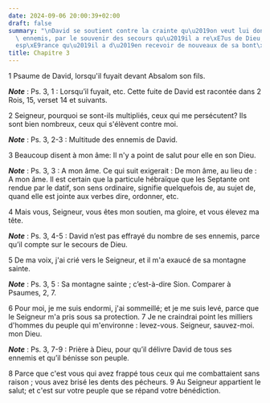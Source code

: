 ```yaml
---
date: 2024-09-06 20:00:39+02:00
draft: false
summary: "\nDavid se soutient contre la crainte qu\u2019on veut lui donner de ses\
  \ ennemis, par le souvenir des secours qu\u2019il a re\xE7us de Dieu, et par l\u2019\
  esp\xE9rance qu\u2019il a d\u2019en recevoir de nouveaux de sa bont\xE9.\n"
title: Chapitre 3
---
```





1 Psaume de David, lorsqu'il fuyait devant Absalom son fils.

***Note*** :  Ps. 3, 1 : Lorsqu’il fuyait, etc. Cette fuite de David est racontée dans 2 Rois, 15, verset 14 et suivants.


2 Seigneur, pourquoi se sont-ils multipliés, ceux qui me persécutent? Ils sont bien nombreux, ceux qui s'élèvent contre moi.

***Note*** :  Ps. 3, 2-3 : Multitude des ennemis de David.

3 Beaucoup disent à mon âme: Il n'y a point de salut pour elle en son Dieu.

***Note*** :  Ps. 3, 3 : A mon âme. Ce qui suit exigerait : De mon âme, au lieu de : A mon âme. Il est certain que la particule hébraïque que les Septante ont rendue par le datif, son sens ordinaire, signifie quelquefois de, au sujet de, quand elle est jointe aux verbes dire, ordonner, etc.


4 Mais vous, Seigneur, vous êtes mon soutien, ma gloire, et vous élevez ma tête.

***Note*** :  Ps. 3, 4-5 : David n’est pas effrayé du nombre de ses ennemis, parce qu’il compte sur le secours de Dieu.

5 De ma voix, j'ai crié vers le Seigneur, et il m'a exaucé de sa montagne sainte.

***Note*** :  Ps. 3, 5 : Sa montagne sainte ; c’est-à-dire Sion. Comparer à Psaumes, 2, 7.


6 Pour moi, je me suis endormi, j'ai sommeillé; et je me suis levé, parce que le Seigneur m'a pris sous sa protection. 7 Je ne craindrai point les milliers d'hommes du peuple qui m'environne : levez-vous. Seigneur, sauvez-moi. mon Dieu.

***Note*** :  Ps. 3, 7-9 : Prière à Dieu, pour qu’il délivre David de tous ses ennemis et qu’il bénisse son peuple.


8 Parce que c'est vous qui avez frappé tous ceux qui me combattaient sans raison ; vous avez brisé les dents des pécheurs. 9 Au Seigneur appartient le salut; et c'est sur votre peuple que se répand votre bénédiction.

